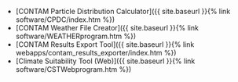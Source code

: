 - [CONTAM Particle Distribution Calculator]({{ site.baseurl }}{% link software/CPDC/index.htm %})
- [CONTAM Weather File Creator]({{ site.baseurl }}{% link software/WEATHERprogram.htm %})
- [CONTAM Results Export Tool]({{ site.baseurl }}{% link webapps/contam_results_exporter/index.htm %})
- [Climate Suitability Tool (Web)]({{ site.baseurl }}{% link software/CSTWebprogram.htm %})